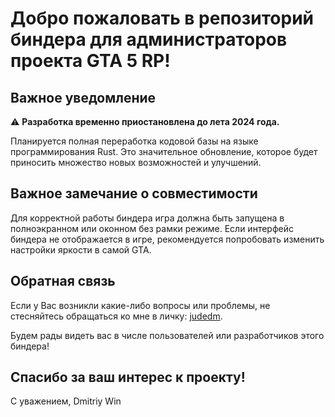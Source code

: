 # Добро пожаловать в репозиторий биндера для администраторов проекта GTA 5 RP! 

## Важное уведомление

⚠️ **Разработка временно приостановлена до лета 2024 года.**

Планируется полная переработка кодовой базы на языке программирования Rust. Это значительное обновление, которое будет приносить множество новых возможностей и улучшений.

## Важное замечание о совместимости

Для корректной работы биндера игра должна быть запущена в полноэкранном или оконном без рамки режиме. Если интерфейс биндера не отображается в игре, рекомендуется попробовать изменить настройки яркости в самой GTA.

## Обратная связь

Если у Вас возникли какие-либо вопросы или проблемы, не стесняйтесь обращаться ко мне в личку: [judedm](discord://-/users/208575718093750276).

Будем рады видеть вас в числе пользователей или разработчиков этого биндера!

## Спасибо за ваш интерес к проекту!

С уважением,
Dmitriy Win
